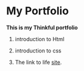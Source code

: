 # My Portfolio
**This is my Thinkful portfolio**
1. introduction to Html
2. introduction to css

3. The link to life  [site](https://mrsuber.github.io/odin_project_05_TicTacToe/).
